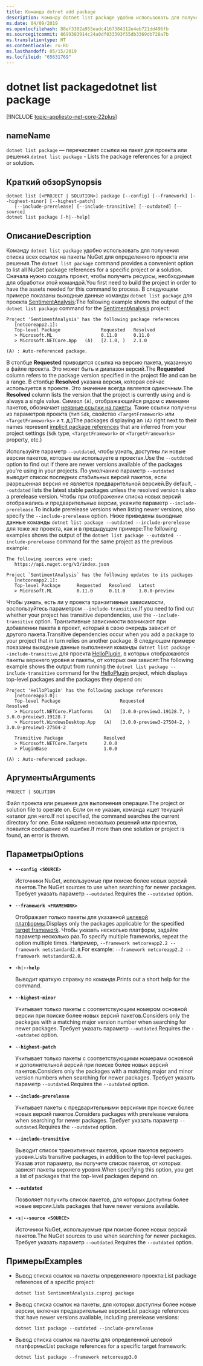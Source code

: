 ```yaml
---
title: Команда dotnet add package
description: Команду dotnet list package удобно использовать для получения списка ссылок на пакеты для проекта или решения.
ms.date: 04/09/2019
ms.openlocfilehash: 88ef3302a955eadc4167384312e4eb721dd496fb
ms.sourcegitcommit: 8699383914c24a0df033393f55db3369db728a7b
ms.translationtype: HT
ms.contentlocale: ru-RU
ms.lasthandoff: 05/15/2019
ms.locfileid: "65631769"
---
```

# <a name="dotnet-list-package"></a><span data-ttu-id="fe7af-103">dotnet list package</span><span class="sxs-lookup"><span data-stu-id="fe7af-103">dotnet list package</span></span>

[!INCLUDE [topic-appliesto-net-core-22plus](../../../includes/topic-appliesto-net-core-22plus.md)]

## <a name="name"></a><span data-ttu-id="fe7af-104">name</span><span class="sxs-lookup"><span data-stu-id="fe7af-104">Name</span></span>

<span data-ttu-id="fe7af-105">`dotnet list package` — перечисляет ссылки на пакет для проекта или решения.</span><span class="sxs-lookup"><span data-stu-id="fe7af-105">`dotnet list package` - Lists the package references for a project or solution.</span></span>

## <a name="synopsis"></a><span data-ttu-id="fe7af-106">Краткий обзор</span><span class="sxs-lookup"><span data-stu-id="fe7af-106">Synopsis</span></span>

```
dotnet list [<PROJECT | SOLUTION>] package [--config] [--framework] [--highest-minor] [--highest-patch] 
   [--include-prerelease] [--include-transitive] [--outdated] [--source]
dotnet list package [-h|--help]
```

## <a name="description"></a><span data-ttu-id="fe7af-107">Описание</span><span class="sxs-lookup"><span data-stu-id="fe7af-107">Description</span></span>

<span data-ttu-id="fe7af-108">Команду `dotnet list package` удобно использовать для получения списка всех ссылок на пакеты NuGet для определенного проекта или решения.</span><span class="sxs-lookup"><span data-stu-id="fe7af-108">The `dotnet list package` command provides a convenient option to list all NuGet package references for a specific project or a solution.</span></span> <span data-ttu-id="fe7af-109">Сначала нужно создать проект, чтобы получить ресурсы, необходимые для обработки этой командой.</span><span class="sxs-lookup"><span data-stu-id="fe7af-109">You first need to build the project in order to have the assets needed for this command to process.</span></span> <span data-ttu-id="fe7af-110">В следующем примере показаны выходные данные команды `dotnet list package` для проекта [SentimentAnalysis](https://github.com/dotnet/samples/tree/master/machine-learning/tutorials/SentimentAnalysis):</span><span class="sxs-lookup"><span data-stu-id="fe7af-110">The following example shows the output of the `dotnet list package` command for the [SentimentAnalysis](https://github.com/dotnet/samples/tree/master/machine-learning/tutorials/SentimentAnalysis) project:</span></span>

```output
Project 'SentimentAnalysis' has the following package references
   [netcoreapp2.1]:
   Top-level Package               Requested   Resolved
   > Microsoft.ML                  0.11.0      0.11.0
   > Microsoft.NETCore.App   (A)   [2.1.0, )   2.1.0

(A) : Auto-referenced package.
```

<span data-ttu-id="fe7af-111">В столбце **Requested** приводится ссылка на версию пакета, указанную в файле проекта. Это может быть и диапазон версий.</span><span class="sxs-lookup"><span data-stu-id="fe7af-111">The **Requested** column refers to the package version specified in the project file and can be a range.</span></span> <span data-ttu-id="fe7af-112">В столбце **Resolved** указана версия, которая сейчас используется в проекте. Это значение всегда является одиночным.</span><span class="sxs-lookup"><span data-stu-id="fe7af-112">The **Resolved** column lists the version that the project is currently using and is always a single value.</span></span> <span data-ttu-id="fe7af-113">Символ `(A)`, отображающийся рядом с именами пакетов, обозначает [неявные ссылки на пакеты](csproj.md#implicit-package-references). Такие ссылки получены из параметров проекта (тип `Sdk`, свойство `<TargetFramework>` или `<TargetFrameworks>` и т. д.)</span><span class="sxs-lookup"><span data-stu-id="fe7af-113">The packages displaying an `(A)` right next to their names represent [implicit package references](csproj.md#implicit-package-references) that are inferred from your project settings (`Sdk` type, `<TargetFramework>` or `<TargetFrameworks>` property, etc.)</span></span>

<span data-ttu-id="fe7af-114">Используйте параметр `--outdated`, чтобы узнать, доступны ли новые версии пакетов, которые вы используете в проектах.</span><span class="sxs-lookup"><span data-stu-id="fe7af-114">Use the `--outdated` option to find out if there are newer versions available of the packages you're using in your projects.</span></span> <span data-ttu-id="fe7af-115">По умолчанию параметр `--outdated` выводит список последних стабильных версий пакетов, если разрешенная версия не является предварительной версией.</span><span class="sxs-lookup"><span data-stu-id="fe7af-115">By default, `--outdated` lists the latest stable packages unless the resolved version is also a prerelease version.</span></span> <span data-ttu-id="fe7af-116">Чтобы при отображении списка новых версий отображались и предварительные версии, укажите параметр `--include-prerelease`.</span><span class="sxs-lookup"><span data-stu-id="fe7af-116">To include prerelease versions when listing newer versions, also specify the `--include-prerelease` option.</span></span> <span data-ttu-id="fe7af-117">Ниже приведены выходные данные команды `dotnet list package --outdated --include-prerelease` для тоже же проекта, как и в предыдущем примере:</span><span class="sxs-lookup"><span data-stu-id="fe7af-117">The following examples shows the output of the `dotnet list package --outdated --include-prerelease` command for the same project as the previous example:</span></span>

```output
The following sources were used:
   https://api.nuget.org/v3/index.json

Project `SentimentAnalysis` has the following updates to its packages
   [netcoreapp2.1]:
   Top-level Package      Requested   Resolved   Latest
   > Microsoft.ML         0.11.0      0.11.0     1.0.0-preview
```

<span data-ttu-id="fe7af-118">Чтобы узнать, есть ли у проекта транзитивные зависимости, воспользуйтесь параметром `--include-transitive`.</span><span class="sxs-lookup"><span data-stu-id="fe7af-118">If you need to find out whether your project has transitive dependencies, use the `--include-transitive` option.</span></span> <span data-ttu-id="fe7af-119">Транзитивные зависимости возникают при добавлении пакета в проект, который в свою очередь зависит от другого пакета.</span><span class="sxs-lookup"><span data-stu-id="fe7af-119">Transitive dependencies occur when you add a package to your project that in turn relies on another package.</span></span> <span data-ttu-id="fe7af-120">В следующем примере показаны выходные данные выполнения команды `dotnet list package --include-transitive` для проекта [HelloPlugin](https://github.com/dotnet/samples/tree/master/core/extensions/AppWithPlugin/HelloPlugin), в которых отображаются пакеты верхнего уровня и пакеты, от которых они зависят:</span><span class="sxs-lookup"><span data-stu-id="fe7af-120">The following example shows the output from running the `dotnet list package --include-transitive` command for the [HelloPlugin](https://github.com/dotnet/samples/tree/master/core/extensions/AppWithPlugin/HelloPlugin) project, which displays top-level packages and the packages they depend on:</span></span>

```output
Project 'HelloPlugin' has the following package references
   [netcoreapp3.0]:
   Top-level Package                      Requested                    Resolved
   > Microsoft.NETCore.Platforms    (A)   [3.0.0-preview3.19128.7, )   3.0.0-preview3.19128.7
   > Microsoft.WindowsDesktop.App   (A)   [3.0.0-preview3-27504-2, )   3.0.0-preview3-27504-2

   Transitive Package               Resolved
   > Microsoft.NETCore.Targets      2.0.0
   > PluginBase                     1.0.0

(A) : Auto-referenced package.
```

## <a name="arguments"></a><span data-ttu-id="fe7af-121">Аргументы</span><span class="sxs-lookup"><span data-stu-id="fe7af-121">Arguments</span></span>

`PROJECT | SOLUTION`

<span data-ttu-id="fe7af-122">Файл проекта или решения для выполнения операции.</span><span class="sxs-lookup"><span data-stu-id="fe7af-122">The project or solution file to operate on.</span></span> <span data-ttu-id="fe7af-123">Если он не указан, команда ищет текущий каталог для него.</span><span class="sxs-lookup"><span data-stu-id="fe7af-123">If not specified, the command searches the current directory for one.</span></span> <span data-ttu-id="fe7af-124">Если найдено несколько решений или проектов, появится сообщение об ошибке.</span><span class="sxs-lookup"><span data-stu-id="fe7af-124">If more than one solution or project is found, an error is thrown.</span></span>

## <a name="options"></a><span data-ttu-id="fe7af-125">Параметры</span><span class="sxs-lookup"><span data-stu-id="fe7af-125">Options</span></span>

* **`--config <SOURCE>`**

  <span data-ttu-id="fe7af-126">Источники NuGet, используемые при поиске более новых версий пакетов.</span><span class="sxs-lookup"><span data-stu-id="fe7af-126">The NuGet sources to use when searching for newer packages.</span></span> <span data-ttu-id="fe7af-127">Требует указать параметр `--outdated`.</span><span class="sxs-lookup"><span data-stu-id="fe7af-127">Requires the `--outdated` option.</span></span>

* **`--framework <FRAMEWORK>`**

  <span data-ttu-id="fe7af-128">Отображает только пакеты для указанной [целевой платформы](../../standard/frameworks.md).</span><span class="sxs-lookup"><span data-stu-id="fe7af-128">Displays only the packages applicable for the specified [target framework](../../standard/frameworks.md).</span></span> <span data-ttu-id="fe7af-129">Чтобы указать несколько платформ, задайте параметр несколько раз.</span><span class="sxs-lookup"><span data-stu-id="fe7af-129">To specify multiple frameworks, repeat the option multiple times.</span></span> <span data-ttu-id="fe7af-130">Например, `--framework netcoreapp2.2 --framework netstandard2.0`.</span><span class="sxs-lookup"><span data-stu-id="fe7af-130">For example: `--framework netcoreapp2.2 --framework netstandard2.0`.</span></span>

* **`-h|--help`**

  <span data-ttu-id="fe7af-131">Выводит краткую справку по команде.</span><span class="sxs-lookup"><span data-stu-id="fe7af-131">Prints out a short help for the command.</span></span>

* **`--highest-minor`**

  <span data-ttu-id="fe7af-132">Учитывает только пакеты с соответствующим номером основной версии при поиске более новых версий пакетов.</span><span class="sxs-lookup"><span data-stu-id="fe7af-132">Considers only the packages with a matching major version number when searching for newer packages.</span></span> <span data-ttu-id="fe7af-133">Требует указать параметр `--outdated`.</span><span class="sxs-lookup"><span data-stu-id="fe7af-133">Requires the `--outdated` option.</span></span>

* **`--highest-patch`**

  <span data-ttu-id="fe7af-134">Учитывает только пакеты с соответствующими номерами основной и дополнительной версий при поиске более новых версий пакетов.</span><span class="sxs-lookup"><span data-stu-id="fe7af-134">Considers only the packages with a matching major and minor version numbers when searching for newer packages.</span></span> <span data-ttu-id="fe7af-135">Требует указать параметр `--outdated`.</span><span class="sxs-lookup"><span data-stu-id="fe7af-135">Requires the `--outdated` option.</span></span>

* **`--include-prerelease`**

  <span data-ttu-id="fe7af-136">Учитывает пакеты с предварительными версиями при поиске более новых версий пакетов.</span><span class="sxs-lookup"><span data-stu-id="fe7af-136">Considers packages with prerelease versions when searching for newer packages.</span></span> <span data-ttu-id="fe7af-137">Требует указать параметр `--outdated`.</span><span class="sxs-lookup"><span data-stu-id="fe7af-137">Requires the `--outdated` option.</span></span>

* **`--include-transitive`**

  <span data-ttu-id="fe7af-138">Выводит список транзитивных пакетов, кроме пакетов верхнего уровня.</span><span class="sxs-lookup"><span data-stu-id="fe7af-138">Lists transitive packages, in addition to the top-level packages.</span></span> <span data-ttu-id="fe7af-139">Указав этот параметр, вы получите список пакетов, от которых зависят пакеты верхнего уровня.</span><span class="sxs-lookup"><span data-stu-id="fe7af-139">When specifying this option, you get a list of packages that the top-level packages depend on.</span></span>

* **`--outdated`**

  <span data-ttu-id="fe7af-140">Позволяет получить список пакетов, для которых доступны более новые версии.</span><span class="sxs-lookup"><span data-stu-id="fe7af-140">Lists packages that have newer versions available.</span></span>

* **`-s|--source <SOURCE>`**

  <span data-ttu-id="fe7af-141">Источники NuGet, используемые при поиске более новых версий пакетов.</span><span class="sxs-lookup"><span data-stu-id="fe7af-141">The NuGet sources to use when searching for newer packages.</span></span> <span data-ttu-id="fe7af-142">Требует указать параметр `--outdated`.</span><span class="sxs-lookup"><span data-stu-id="fe7af-142">Requires the `--outdated` option.</span></span>

## <a name="examples"></a><span data-ttu-id="fe7af-143">Примеры</span><span class="sxs-lookup"><span data-stu-id="fe7af-143">Examples</span></span>

* <span data-ttu-id="fe7af-144">Вывод списка ссылок на пакеты определенного проекта:</span><span class="sxs-lookup"><span data-stu-id="fe7af-144">List package references of a specific project:</span></span>

  ```console
  dotnet list SentimentAnalysis.csproj package
  ```

* <span data-ttu-id="fe7af-145">Вывод списка ссылок на пакеты, для которых доступны более новые версии, включая предварительные версии:</span><span class="sxs-lookup"><span data-stu-id="fe7af-145">List package references that have newer versions available, including prerelease versions:</span></span>

  ```console
  dotnet list package --outdated --include-prerelease
  ```

* <span data-ttu-id="fe7af-146">Вывод списка ссылок на пакеты для определенной целевой платформы:</span><span class="sxs-lookup"><span data-stu-id="fe7af-146">List package references for a specific target framework:</span></span>

  ```console
  dotnet list package --framework netcoreapp3.0
  ```
